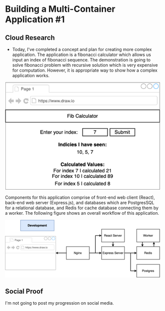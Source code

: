 # Building a Multi-Container Application #1

## Cloud Research
- Today, I've completed a concept and plan for creating more complex application. The application is a fibonacci calculator which allows us input an index of fibonacci sequence. The demonstration is going to solve fibonacci problem with recursive solution which is very expensive for computation. However, it is appropriate way to show how a complex application works.

<div align="center"><img src="diagrams-01 - mock.png" width="512px" /></div>

Components for this application comprise of front-end web client (React), back-end web server (Express.js), and databases which are PostgresSQL for a relational database, and Redis for cache database connecting them by a worker. The following figure shows an overall workflow of this application.

<div align="center"><img src="diagrams-02 - workflow.png" width="1024px" /></div>

## Social Proof
I'm not going to post my progression on social media.
